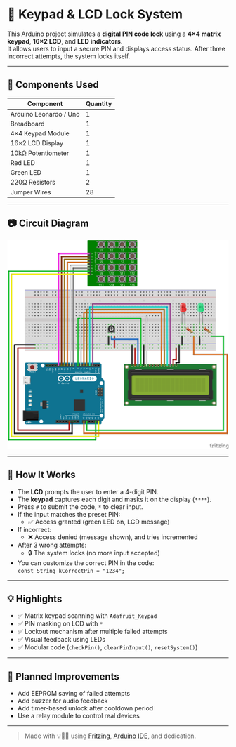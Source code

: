 # 🔐 Keypad & LCD Lock System

This Arduino project simulates a **digital PIN code lock** using a **4×4 matrix keypad**, **16×2 LCD**, and **LED indicators**.  
It allows users to input a secure PIN and displays access status. After three incorrect attempts, the system locks itself.

---

## 🔧 Components Used

| Component               | Quantity |
|-------------------------|----------|
| Arduino Leonardo / Uno  | 1        |
| Breadboard              | 1        |
| 4×4 Keypad Module       | 1        |
| 16×2 LCD Display        | 1        |
| 10kΩ Potentiometer      | 1        |
| Red LED                 | 1        |
| Green LED               | 1        |
| 220Ω Resistors          | 2        |
| Jumper Wires            | 28       |

---

## 📷 Circuit Diagram

![Circuit Diagram](04_keypad_lcd_lock_system_circuit.png)

---

## 🧠 How It Works

- The **LCD** prompts the user to enter a 4-digit PIN.
- The **keypad** captures each digit and masks it on the display (`****`).
- Press `#` to submit the code, `*` to clear input.
- If the input matches the preset PIN:
  - ✅ Access granted (green LED on, LCD message)
- If incorrect:
  - ❌ Access denied (message shown), and tries incremented
- After 3 wrong attempts:
  - 🔒 The system locks (no more input accepted)
- You can customize the correct PIN in the code:  
  `const String kCorrectPin = "1234";`

---

## 💡 Highlights

- ✅ Matrix keypad scanning with `Adafruit_Keypad`  
- ✅ PIN masking on LCD with `*`  
- ✅ Lockout mechanism after multiple failed attempts  
- ✅ Visual feedback using LEDs  
- ✅ Modular code (`checkPin()`, `clearPinInput()`, `resetSystem()`)

---

## 🧪 Planned Improvements

- Add EEPROM saving of failed attempts  
- Add buzzer for audio feedback  
- Add timer-based unlock after cooldown period  
- Use a relay module to control real devices

---

> Made with 💡🔢🔐 using [Fritzing](https://fritzing.org/), [Arduino IDE](https://www.arduino.cc/en/software), and dedication.
